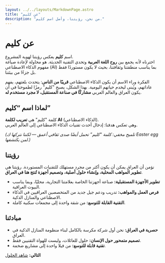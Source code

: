 ```yaml
---
layout: ../../layouts/MarkdownPage.astro
title: "عن كليم"
description: "من نحن، رؤيتنا، وأصل اسم كليم."
---
```


# عن كليم

اسم **كليم** يعكس رؤيتنا لهوية المشروع.  
اخترناه لأنه يجمع بين **روح اللغة العربية** وتحدي التقنية الحديثة. هو محاولة لإعادة صياغة مفهوم الذكاء الاصطناعي (AI) بما يناسب منطقتنا وثقافتنا، بحيث لا يكون مستوردًا فقط بل جزءًا من بيئتنا.

الفكرة وراء الاسم أن يكون الذكاء الاصطناعي **قريبًا من الناس**: يتحدث بلغتهم، يفهم عاداتهم، ويُبنى ليخدم حياتهم اليومية. بهذا الشكل، يصبح "كليم" رمزًا لطموحنا في أن يكون العراق والعالم العربي **مشاركًا في صناعة المستقبل، لا مجرد مستخدم له**.


## لماذا اسم “كليم”
كلمة "كليم" هي **تعريب لكلمة AI** (الذكاء الاصطناعي).  
وهي تعكس هدفنا: إدخال أحدث تقنيات الذكاء الاصطناعي إلى العالم العربي.  

*(تلميح مخفي: كلمة “كليم” تحمل أيضًا صدى ثقافي أعمق — لكننا نتركها ك Easter egg لمن يكتشفها.)*


## رؤيتنا
نؤمن أن العراق يمكن أن يكون أكثر من مجرد مستهلك للتقنيات المستوردة. رؤيتنا هي **تطوير المواهب المحلية، وإنشاء حلول أصلية، وتصميم أجهزة تُنتج هنا في العراق**.

- **تطوير الأجهزة المستقبلية:** صناعة أجهزتنا الخاصة بعلامتنا التجارية، محليًا، وبما يناسب البيوت العراقية.  
- **فرص العمل والمواهب:** تدريب ودعم جيل جديد من المتخصصين العراقيين في الذكاء الاصطناعي والمنازل الذكية.  
- **التقنية القابلة للتوسع:** من شقة واحدة إلى مجمعات سكنية كاملة.  


## مبادئنا
- **حصرية في العراق:** نحن أول شركة مكرسة بالكامل لبناء منظومة المنازل الذكية في العراق.  
- **تصميم متمحور حول الإنسان:** حلول للعائلات، وليست للهواة التقنيين فقط.  
- **تقنية قابلة للتوسع:** من فيلا واحدة إلى مشاريع ضخمة.  


**التالي:** [شاهد الحلول ](/ar/solutions)
